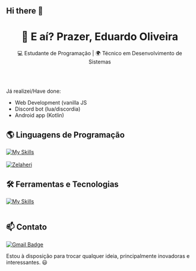 ## Hi there 👋

<!--
**Zelaheri/zelaheri** is a ✨ _special_ ✨ repository because its `README.md` (this file) appears on your GitHub profile.

Here are some ideas to get you started:

- 🔭 I’m currently working on ...
- 🌱 I’m currently learning ...
- 👯 I’m looking to collaborate on ...
- 🤔 I’m looking for help with ...
- 💬 Ask me about ...
- 📫 How to reach me: ...
- 😄 Pronouns: ...
- ⚡ Fun fact: ...
-->

<h1 align="center">👋 E aí? Prazer, Eduardo Oliveira</h1>

<p align="center">
  💻 Estudante de Programação | 🌍 Técnico em Desenvolvimento de Sistemas
</p><br><br>

Já realizei/Have done:
 - Web Development (vanilla JS
 - Discord bot (lua/discordia)
 - Android app (Kotlin)

## 🌎 Linguagens de Programação
[![My Skills](https://skillicons.dev/icons?i=js,c,java,kotlin,lua)](https://skillicons.dev)<br><br>
[![Zelaheri](https://github-readme-stats.vercel.app/api/top-langs/?username=iuricode&hide=html&layout=compact&theme=radical)](https://github.com/zelaheri/github-readme-stats)

## 🛠️ Ferramentas e Tecnologias
[![My Skills](https://skillicons.dev/icons?i=vscode,idea,androidstudio,mysql,figma,git,github)](https://skillicons.dev)<br><br>

## 📫 Contato
[![Gmail Badge](https://img.shields.io/badge/-jecod31@gmail.com-006bed?style=flat-square&logo=Gmail&logoColor=white&link=mailto:{SeuEmail})](mailto:{SeuEmail})

Estou à disposição para trocar qualquer ideia, principalmente inovadoras e interessantes. 😃 <br><br>
